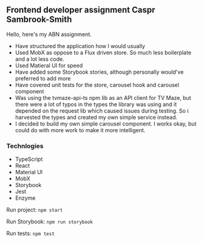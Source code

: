 ## Frontend developer assignment Caspr Sambrook-Smith

Hello, here's my ABN assignment.

-   Have structured the application how I would usually
-   Used MobX as oppose to a Flux driven store. So much less boilerplate and a lot less code.
-   Used Matieral UI for speed
-   Have added some Storybook stories, although personally would've preferred to add more
-   Have covered unit tests for the store, carousel hook and carousel component
-   Was using the tvmaze-api-ts npm lib as an API client for TV Maze, but there were a lot of typos in the types the library was using and it depended on the request lib which caused issues during testing. So i harvested the types and created my own simple service instead.
-   I decided to build my own simple carousel component. I works okay, but could do with more work to make it more intelligent.

### Technlogies

-   TypeScript
-   React
-   Material UI
-   MobX
-   Storybook
-   Jest
-   Enzyme

Run project: `npm start`

Run Storybook: `npm run storybook`

Run tests: `npm test`
